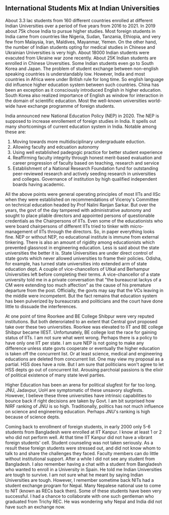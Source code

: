 ## International Students Mix at Indian Universities

About 3.3 lac students from 160 different countries enrolled at different Indian Universities over a period of five years from 2016 to 2021. In 2019 about
75k chose India to pursue higher studies. Most foreign students in India came from countries like Nigeria, Sudan, Tanzania, Ethiopia, and very few from 
Malaysia, Iran, Maldives, Mayanmar, Yemen. On the other hand, the number of Indian students opting for medical studies in Chinese and Ukrainian 
Universities is very high. About 18000 Indian students were evacuted from Ukraine war zone recently. About 25K Indian students are enrolled in Chinese 
Unversities. Some Indian students even go to South Korea and Japan. The problem of student exchange between non-english speaking countries is understandably
low. However, India and most countries in Africa were under British rule for long time. So english language did influence higher education system between
such countries. China has been an exception as it consciously introduced English in higher education. South Korea also realized importance of English as
window for interaction in the domain of scientific education. Most the well-known universities world-wide have exchange programme of foreign students.

India announced new National Education Policy (NEP) in 2020. The NEP is supposed to increase enrollement of foreign studies in India. It spells out many 
shortcomings of current education system in India. Notable among these are:

1. Moving towards more multidisciplinary undergraduate eduction.
2. Allowing faculty and edcuation autonomy
3. Using well established padegogic practice for better student experience
4. Reaffirming faculty integrity through honest merit-based evaluation and career progression of faculty based on teaching, research and service
5. Establishment of a National Research Foundation fund for outstanding peer-reviewed research and actively seeding research in universities and colleges.
Governance of institution by high qualified independent boards having academic.

All the above points were general operating principles of most IITs and IISc when they were established on recommendations of Viceroy's Committee on 
technical education headed by Prof Nalini Ranjan Sarkar. But over the years, the govt of the day tampered with administrative autonomy and sought to 
place pliable directors and appointed persons of questionable credentials as the Chairpersons of IITs. Even some of the educationists who were board 
chairpersons of different IITs tried to tinker with micro-management of IITs through the directors. So, in paper everything looks fine. NEP or without
NEP, no educational institute is immune from external tinkering. There is also an amount of rigidity among educationists which prevented glassnost in
engineering education. Less is said about the state universities the better it is. State Universities are under direct control of state govts which never
allowed universities to frame their policies. Odisha, for example, has turned state universities into extended arm of state education dept. A
couple of vice-chancellors of Utkal and Berhampur Universities left before completing their terms. A vice-chancellor of a state university told me in
a private conversation that "the bureaucrat lackys of a CM were extending too much affection" as the cause of his
premature departure from the post. Officially, the govts may say that the VCs leaving in the middle were incompetent. But the fact remains that
education system has been pulverized by bureaucrats and politicians and the court have done little to dissuade the interferences. 

At one point of time Roorkee and BE College Shibpur were very reputed institutions. But both deteroriated to
an extent that Central govt proposed take over these two universities. Roorkee was elevated to IIT and BE college Shibpur became IIEST. Unfortunately,
BE college lost the race for gaining status of IITs. I am not sure what went wrong. Perhaps there is a policy to have only one IIT per state. 
I am sure NEP is not going to make any difference unless state govts cooperate or eventually the higher education is taken off the concurrent list. Or
at least science, medical and engineering educations are deleted from concurrent list. One may view my proposal as a partial. HSS does have a role.
But I am sure that politicians won't agree to let HSS depts go out of concurrent list. Arousing parchoial passions is the elixir of political existence
of many state level parties. 

Higher Education has been an arena for political slugfest for far too long. JNU, Jadavpur, UoH are symptomatic of these 
unsavory slugfests. However, I believe these three universities have intrinsic capabilities to bounce back if right decisions are taken by Govt.
I am bit surprised how NIRF ranking
of JNU is so high. Traditionally, politics has not much influence on science and engineering education. Perhaps JNU's ranking is high because of 
science depts.  

Coming back to enrollment of foreign students, in early 2000 only 5-6 students from Bangladesh were enrolled at IIT Kanpur. I know at least 1 or 2 who did
not perform well. At that time IIT Kanpur did not have a vibrant foreign students' cell. Student counseling was not taken seriously. As a result these 
foreign students were stressed out, and did not know whom to talk to and share the challenges they faced. Faculty members can do little without institutional
support. After a while I did not see any student from Bangladesh. I also remember having a chat with a student from Bangladesh
who wanted to enroll in a University in Spain. He told me Indian Universities are tough to survive. I am not sure what he meant by saying Indian Universities
are tough. However, I remember sometime back NITs had a student exchange program for Nepal. Many Nepalese national use to come to NIT (known as RECs 
back then). Some of these students have been very successful. I had a chance to collaborate with one such gentleman who graduated from Trichy REC. He was
wondering why Nepal and India did not have such an exchange now. 
